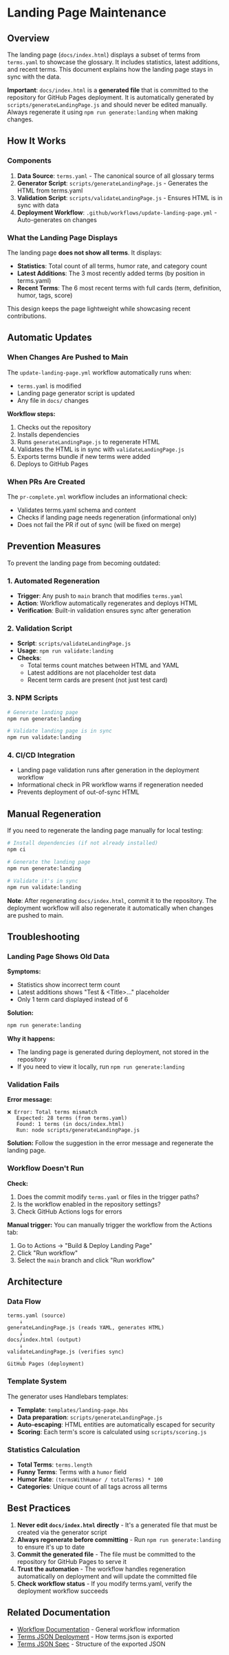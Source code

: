 # Landing Page Maintenance

## Overview

The landing page (`docs/index.html`) displays a subset of terms from `terms.yaml` to showcase the glossary. It includes statistics, latest additions, and recent terms. This document explains how the landing page stays in sync with the data.

**Important**: `docs/index.html` is a **generated file** that is committed to the repository for GitHub Pages deployment. It is automatically generated by `scripts/generateLandingPage.js` and should never be edited manually. Always regenerate it using `npm run generate:landing` when making changes.

## How It Works

### Components

1. **Data Source**: `terms.yaml` - The canonical source of all glossary terms
2. **Generator Script**: `scripts/generateLandingPage.js` - Generates the HTML from terms.yaml
3. **Validation Script**: `scripts/validateLandingPage.js` - Ensures HTML is in sync with data
4. **Deployment Workflow**: `.github/workflows/update-landing-page.yml` - Auto-generates on changes

### What the Landing Page Displays

The landing page **does not show all terms**. It displays:

- **Statistics**: Total count of all terms, humor rate, and category count
- **Latest Additions**: The 3 most recently added terms (by position in terms.yaml)
- **Recent Terms**: The 6 most recent terms with full cards (term, definition, humor, tags, score)

This design keeps the page lightweight while showcasing recent contributions.

## Automatic Updates

### When Changes Are Pushed to Main

The `update-landing-page.yml` workflow automatically runs when:
- `terms.yaml` is modified
- Landing page generator script is updated
- Any file in `docs/` changes

**Workflow steps:**
1. Checks out the repository
2. Installs dependencies
3. Runs `generateLandingPage.js` to regenerate HTML
4. Validates the HTML is in sync with `validateLandingPage.js`
5. Exports terms bundle if new terms were added
6. Deploys to GitHub Pages

### When PRs Are Created

The `pr-complete.yml` workflow includes an informational check:
- Validates terms.yaml schema and content
- Checks if landing page needs regeneration (informational only)
- Does not fail the PR if out of sync (will be fixed on merge)

## Prevention Measures

To prevent the landing page from becoming outdated:

### 1. Automated Regeneration
- **Trigger**: Any push to `main` branch that modifies `terms.yaml`
- **Action**: Workflow automatically regenerates and deploys HTML
- **Verification**: Built-in validation ensures sync after generation

### 2. Validation Script
- **Script**: `scripts/validateLandingPage.js`
- **Usage**: `npm run validate:landing`
- **Checks**:
  - Total terms count matches between HTML and YAML
  - Latest additions are not placeholder test data
  - Recent term cards are present (not just test card)

### 3. NPM Scripts
```bash
# Generate landing page
npm run generate:landing

# Validate landing page is in sync
npm run validate:landing
```

### 4. CI/CD Integration
- Landing page validation runs after generation in the deployment workflow
- Informational check in PR workflow warns if regeneration needed
- Prevents deployment of out-of-sync HTML

## Manual Regeneration

If you need to regenerate the landing page manually for local testing:

```bash
# Install dependencies (if not already installed)
npm ci

# Generate the landing page
npm run generate:landing

# Validate it's in sync
npm run validate:landing
```

**Note**: After regenerating `docs/index.html`, commit it to the repository. The deployment workflow will also regenerate it automatically when changes are pushed to main.

## Troubleshooting

### Landing Page Shows Old Data

**Symptoms:**
- Statistics show incorrect term count
- Latest additions shows "Test & &lt;Title&gt;..." placeholder
- Only 1 term card displayed instead of 6

**Solution:**
```bash
npm run generate:landing
```

**Why it happens:**
- The landing page is generated during deployment, not stored in the repository
- If you need to view it locally, run `npm run generate:landing`

### Validation Fails

**Error message:**
```
❌ Error: Total terms mismatch
   Expected: 28 terms (from terms.yaml)
   Found: 1 terms (in docs/index.html)
   Run: node scripts/generateLandingPage.js
```

**Solution:**
Follow the suggestion in the error message and regenerate the landing page.

### Workflow Doesn't Run

**Check:**
1. Does the commit modify `terms.yaml` or files in the trigger paths?
2. Is the workflow enabled in the repository settings?
3. Check GitHub Actions logs for errors

**Manual trigger:**
You can manually trigger the workflow from the Actions tab:
1. Go to Actions → "Build & Deploy Landing Page"
2. Click "Run workflow"
3. Select the `main` branch and click "Run workflow"

## Architecture

### Data Flow

```
terms.yaml (source)
    ↓
generateLandingPage.js (reads YAML, generates HTML)
    ↓
docs/index.html (output)
    ↓
validateLandingPage.js (verifies sync)
    ↓
GitHub Pages (deployment)
```

### Template System

The generator uses Handlebars templates:
- **Template**: `templates/landing-page.hbs`
- **Data preparation**: `scripts/generateLandingPage.js`
- **Auto-escaping**: HTML entities are automatically escaped for security
- **Scoring**: Each term's score is calculated using `scripts/scoring.js`

### Statistics Calculation

- **Total Terms**: `terms.length`
- **Funny Terms**: Terms with a `humor` field
- **Humor Rate**: `(termsWithHumor / totalTerms) * 100`
- **Categories**: Unique count of all tags across all terms

## Best Practices

1. **Never edit `docs/index.html` directly** - It's a generated file that must be created via the generator script
2. **Always regenerate before committing** - Run `npm run generate:landing` to ensure it's up to date
3. **Commit the generated file** - The file must be committed to the repository for GitHub Pages to serve it
4. **Trust the automation** - The workflow handles regeneration automatically on deployment and will update the committed file
5. **Check workflow status** - If you modify terms.yaml, verify the deployment workflow succeeds

## Related Documentation

- [Workflow Documentation](./WORKFLOW_DOCUMENTATION.md) - General workflow information
- [Terms JSON Deployment](./terms-json-deploy.md) - How terms.json is exported
- [Terms JSON Spec](./terms-json-spec.md) - Structure of the exported JSON
